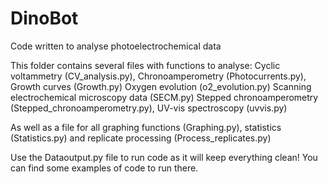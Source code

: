 # DinoBot
Code written to analyse photoelectrochemical data

This folder contains several files with functions to analyse:
Cyclic voltammetry (CV_analysis.py),
Chronoamperometry (Photocurrents.py),
Growth curves (Growth.py)
Oxygen evolution (o2_evolution.py)
Scanning electrochemical microscopy data (SECM.py)
Stepped chronoamperometry (Stepped_chronoamperometry.py),
UV-vis spectroscopy (uvvis.py)

As well as a file for all graphing functions (Graphing.py), statistics (Statistics.py)
and replicate processing (Process_replicates.py)

Use the Dataoutput.py file to run code as it will keep everything clean!
You can find some examples of code to run there. 
